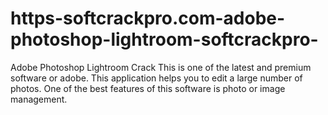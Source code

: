 # https-softcrackpro.com-adobe-photoshop-lightroom-softcrackpro-
Adobe Photoshop Lightroom Crack This is one of the latest and premium software or adobe. This application helps you to edit a large number of photos. One of the best features of this software is photo or image management.
